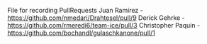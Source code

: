 File for recording PullRequests
Juan Ramirez - https://github.com/nmedari/Drahtesel/pull/9
Derick Gehrke - https://github.com/rmeredi6/team-ice/pull/3
Christopher Paquin - https://github.com/bochandl/gulaschkanone/pull/1
